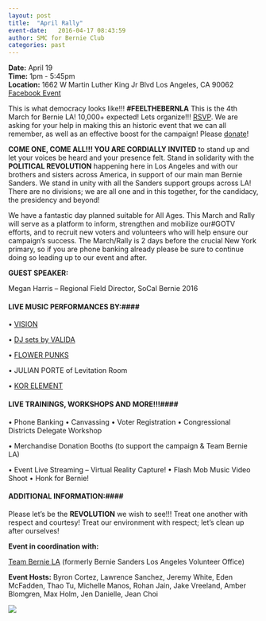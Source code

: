 ```yaml
---
layout: post
title:  "April Rally"
event-date:   2016-04-17 08:43:59
author: SMC for Bernie Club
categories: past
---
```


<div class="post-info">
<b>Date:</b>  April 19 <br>
<b>Time:</b>  1pm - 5:45pm <br>
<b>Location:</b> 1662 W Martin Luther King Jr Blvd Los Angeles, CA 90062 <br>
<a href="https://www.facebook.com/events/1733075063603979/"> Facebook Event </a> 
</div>

This is what democracy looks like!!! **#FEELTHEBERNLA**
This is the 4th March for Bernie LA! 10,000+ expected! Lets organize!!!
[RSVP][1]. 
We are asking for your help in making this an historic event that we can all remember, 
as well as an effective boost for the campaign! Please [donate][2]!


**COME ONE, COME ALL!!! YOU ARE CORDIALLY INVITED** to stand up and let your voices be heard and your 
presence felt. Stand in solidarity with the **POLITICAL REVOLUTION** happening here in Los Angeles and with 
our brothers and sisters across America, in support of our main man Bernie Sanders. We stand in unity with 
all the Sanders support groups across LA! There are no divisions; we are all one and in this together, for 
the candidacy, the presidency and beyond!

We have a fantastic day planned suitable for All Ages. This March and Rally will serve as a platform to 
inform, strengthen and mobilize our#GOTV efforts, and to recruit new voters and volunteers who will help 
ensure our campaign’s success. The March/Rally is 2 days before the crucial New York primary, so if you are 
phone banking already please be sure to continue doing so leading up to our event and after. 

**GUEST SPEAKER:**

Megan Harris – Regional Field Director, SoCal Bernie 2016


#### LIVE MUSIC PERFORMANCES BY:####

• [VISION][3] 

• [DJ sets by VALIDA][4] 

• [FLOWER PUNKS][5] 

• JULIAN PORTE of Levitation Room

• [KOR ELEMENT][6] 

#### LIVE TRAININGS, WORKSHOPS AND MORE!!!####

• Phone Banking • Canvassing • Voter Registration • Congressional Districts Delegate Workshop

• Merchandise Donation Booths (to support the campaign & Team Bernie LA)

• Event Live Streaming – Virtual Reality Capture! • Flash Mob Music Video Shoot • Honk for Bernie!

#### ADDITIONAL INFORMATION:####

Please let’s be the **REVOLUTION** we wish to see!!! Treat one another with respect and courtesy! Treat our
environment with respect; let’s clean up after ourselves!

**Event in coordination with:**

[Team Bernie LA][7] 
(formerly Bernie Sanders Los Angeles Volunteer Office)

**Event Hosts:** Byron Cortez, Lawrence Sanchez, Jeremy White, Eden McFadden, Thao Tu, Michelle Manos, 
Rohan Jain, Jake Vreeland, Amber Blomgren, Max Holm, Jen Danielle, Jean Choi

[1]: https://go.berniesanders.com/page/event/detail/44hh9
[2]: www.gofundme.com/marchforbernie
[3]: soundcloud.com/burgerrecords/vision-what-i-need
[4]: www.facebook.com/Validaaa 
[5]: www.facebook.com/flowerpunksfpx
[6]: www.korelement.net
[7]: http://bit.ly/TeamBernieLA

<img src="{{site.baseurl}}/assets/imgs/april-rally-carpool.jpg">
